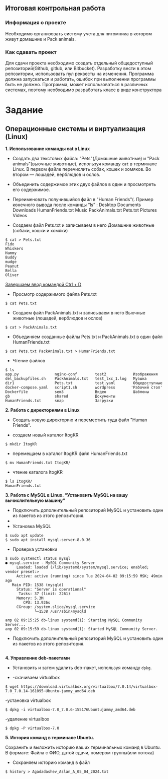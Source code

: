 ## Итоговая контрольная работа ##


### Информация о проекте ###
Необходимо организовать систему учета для питомника в котором живут 
домашние и Pack animals.


### Как сдавать проект ### 
Для сдачи проекта необходимо создать отдельный общедоступный репозиторий(Github, 
gitlub, или Bitbucket). Разработку вести в этом репозитории, использовать 
пул реквесты на изменения. Программа должна запускаться и работать, 
ошибок при выполнении программы быть не должно. 
Программа, может использоваться в различных системах, поэтому необходимо 
разработать класс в виде конструктора



# Задание #

## Операционные системы и виртуализация (Linux) ##

**1. Использование команды cat в Linux**
    
- Создать два текстовых файла: "Pets"(Домашние животные) и "Pack animals"(вьючные животные), используя команду `cat` в терминале Linux. В первом файле перечислить собак, кошек и хомяков. Во втором — лошадей, верблюдов и ослов.
- Объединить содержимое этих двух файлов в один и просмотреть его содержимое.
- Переименовать получившийся файл в "Human Friends"(.
Пример конечного вывода после команды “ls” :
Desktop Documents Downloads  HumanFriends.txt  Music  PackAnimals.txt  Pets.txt  Pictures  Videos

- Создаем файл Pets.txt и записываем в него Домашние животные (собаки, кошки и хомяки)
```
$ cat > Pets.txt
Fido
Whiskers
Hammy
Buddy
mudge
Peanut
Bella
Oliver
```
<u> Завершаем ввод командой Ctrl + D </u>

- Просмотр содержимого файла Pets.txt
```
$ cat Pets.txt
```
- Создаем файл PackAnimals.txt и записываем в него Вьючные животные (лошадей, верблюдов и ослов)
```  
$ cat > PackAnimals.txt
```
- Объединяем созданные файлы Pets.txt и PackAnimals.txt в один файл HumanFriends.txt
```  
$ cat Pets.txt PackAnimals.txt > HumanFriends.txt
```
- Чтение файлов
```
$ ls
app.py                nginx-conf        test2            Изображения
del_backupfiles.sh    PackAnimals.txt   test_lxc_1.log   Музыка
dir1                  Pets.txt          test.yaml        Общедоступные
docker-compose.yaml   script1.sh        wordpress       'Рабочий стол'
Dockerfile            sem3              Видео            Шаблоны
gb                    shared            Документы
HumanFriends.txt      snap              Загрузки
```

**2. Работа с директориями в Linux**
    
- Создать новую директорию и переместить туда файл "Human Friends".

- создаем новый каталог ItogKR
```
$ mkdir ItogKR
```
- перемещаем в каталог ItogKR файл HumanFriends.txt
```
$ mv HumanFriends.txt ItogKR/
```
- чтение каталога ItogKR
```
$ ls ItogKR/
HumanFriends.txt
```
**3. Работа с MySQL в Linux. “Установить MySQL на вашу вычислительную машину”**
- Подключить дополнительный репозиторий MySQL и установить один из пакетов из этого репозитория.
- 
- Установка MySQL
```
$ sudo apt update
$ sudo apt install mysql-server-8.0.36
```
- Проверка установки
```
$ sudo systemctl status mysql
● mysql.service - MySQL Community Server
     Loaded: loaded (/lib/systemd/system/mysql.service; enabled; vendor preset:>
     Active: active (running) since Tue 2024-04-02 09:15:59 MSK; 49min ago
   Main PID: 1538 (mysqld)
     Status: "Server is operational"
      Tasks: 37 (limit: 2261)
     Memory: 5.3M
        CPU: 13.926s
     CGroup: /system.slice/mysql.service
             └─1538 /usr/sbin/mysqld

апр 02 09:15:25 db-linux systemd[1]: Starting MySQL Community Server...
апр 02 09:15:59 db-linux systemd[1]: Started MySQL Community Server.
```
- Подключить дополнительный репозиторий MySQL и установить один из пакетов из этого репозитория.
```

```

**4. Управление deb-пакетами**
- Установить и затем удалить deb-пакет, используя команду `dpkg`.
  
- -скачиваем virtualbox
```
$ wget https://download.virtualbox.org/virtualbox/7.0.14/virtualbox-7.0_7.0.14-161095~Ubuntu~jammy_amd64.deb
```
-установка virtualbox
```
$ dpkg -i virtualbox-7.0_7.0.6-155176Ubuntujammy_amd64.deb
```
  -удаление virtualbox
```
$ dpkg -P virtualbox-7.0
```
**5. История команд в терминале Ubuntu.**

Сохранить и выложить историю ваших терминальных команд в Ubuntu.
В формате: Файла с ФИО, датой сдачи, номером группы(или потока)

- Сохраняем историю команд в файл
```
$ history > Agadadashev_Aslan_A_05_04_2024.txt
```